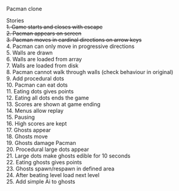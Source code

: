 Pacman clone  

Stories  
~~1. Game starts and closes with escape~~  
~~2. Pacman appears on screen~~  
~~3. Pacman moves in cardinal directions on arrow keys~~  
4. Pacman can only move in progressive directions  
5. Walls are drawn  
6. Walls are loaded from array  
7. Walls are loaded from disk  
8. Pacman cannot walk through walls (check behaviour in original)  
9. Add procedural dots   
10. Pacman can eat dots  
11. Eating dots gives points  
12. Eating all dots ends the game  
13. Scores are shown at game ending  
14. Menus allow replay  
15. Pausing  
16. High scores are kept  
17. Ghosts appear  
18. Ghosts move  
19. Ghosts damage Pacman  
20. Procedural large dots appear  
21. Large dots make ghosts edible for 10 seconds  
22. Eating ghosts gives points  
23. Ghosts spawn/respawn in defined area  
24. After beating level load next level  
25. Add simple Ai to ghosts  